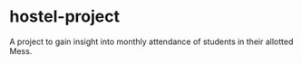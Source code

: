 # hostel-project
A project to gain insight into monthly attendance of students in their allotted Mess. 
